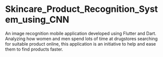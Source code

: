 # Skincare_Product_Recognition_System_using_CNN
An image recognition mobile application developed using Flutter and Dart. Analyzing how women and men spend lots of time at drugstores searching for suitable product online, this application is an initiative to help and ease them to find products faster.
